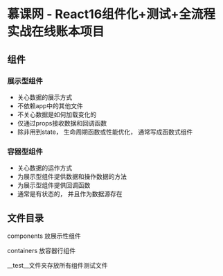 # 慕课网 - React16组件化+测试+全流程 实战在线账本项目

##  组件

###  展示型组件

* 关心数据的展示方式
* 不依赖app中的其他文件
* 不关心数据是如何加载变化的
* 仅通过props接收数据和回调函数
* 除非用到state， 生命周期函数或性能优化， 通常写成函数式组件


### 容器型组件

* 关心数据的运作方式
* 为展示型组件提供数据和操作数据的方法
* 为展示型组件提供回调函数
* 通常是有状态的， 并且作为数据源存在


## 文件目录

components 放展示性组件

containers 放容器行组件

__test__文件夹存放所有组件测试文件